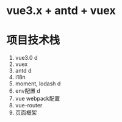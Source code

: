 # vue3.x + antd + vuex

# 项目技术栈
1. vue3.0 d
2. vuex
3. antd d
4. i18n
5. moment, lodash d
6. env配置 d
7. vue webpack配置
8. vue-router
9. 页面框架